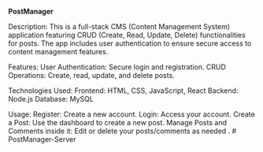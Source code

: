 **PostManager**

Description:
This is a full-stack CMS (Content Management System) application featuring CRUD (Create, Read, Update, Delete) functionalities for posts. The app includes user authentication to ensure secure access to content management features.

Features:
User Authentication: Secure login and registration.
CRUD Operations: Create, read, update, and delete posts.

Technologies Used:
Frontend: HTML, CSS, JavaScript, React
Backend: Node.js
Database: MySQL 

Usage:
Register: Create a new account.
Login: Access your account.
Create a Post: Use the dashboard to create a new post.
Manage Posts and Comments inside it: Edit or delete your posts/comments as needed .
#   P o s t M a n a g e r - S e r v e r  
 